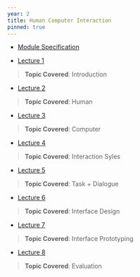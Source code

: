 ```yaml
---
year: 2
title: Human Computer Interaction
pinned: true
---
```


- [Module Specification](https://drive.google.com/file/d/1xXQexFsgcYuZO38QwlTJYTXhkQhA7AmY/view?usp=sharing)

- [Lecture 1](https://drive.google.com/file/d/1efc9SUiqPvtid3Br7XN3j1vp52c_UehW/view?usp=sharing)
> **Topic Covered**: Introduction

- [Lecture 2](https://drive.google.com/file/d/1MhH58y4Ig3l_FZkZxsejRHqhDThdTSvT/view?usp=sharing)
> **Topic Covered**: Human

- [Lecture 3](https://drive.google.com/file/d/1QYzSUYufEKPYDZMQBY8PGOqRce-ozsvM/view?usp=sharing)
> **Topic Covered**: Computer

- [Lecture 4](https://drive.google.com/file/d/1VvUaccKevPQrd_iluQa2YvHFEysYZPmz/view?usp=sharing)
> **Topic Covered**: Interaction Syles

- [Lecture 5](https://drive.google.com/file/d/1KAzFxCj4jms4WKZvHGnV4eh2UER0SN4h/view?usp=sharing)
> **Topic Covered**: Task + Dialogue

- [Lecture 6](https://drive.google.com/file/d/13VS21O8G9CEoY2xWacuUJTWmGJWv-9Bx/view?usp=sharing)
> **Topic Covered**: Interface Design

- [Lecture 7](https://drive.google.com/file/d/1hllXFghqO3UPWCEz2xaAjL_jo8gscG48/view?usp=sharing)
> **Topic Covered**: Interface Prototyping

- [Lecture 8](https://drive.google.com/file/d/1c5d1gJRx-MYuYUqrXf0PmwFR2bCMzmHR/view?usp=sharing)
> **Topic Covered**: Evaluation

